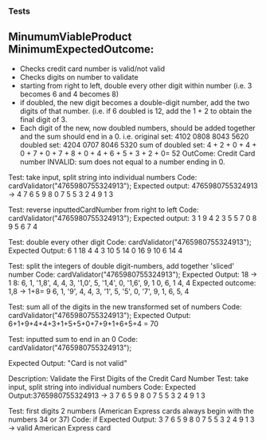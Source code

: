 ### Tests

## MinumumViableProduct MinimumExpectedOutcome: 
  - Checks credit card number is valid/not valid
  - Checks digits on number to validate
  - starting from right to left, double every other digit within number (i.e. 3 becomes 6 and 4 becomes 8)
  - if doubled, the new digit becomes a double-digit number, add the two digits of that number. (i.e. if 6 doubled is 12, add the 1 + 2 to obtain the final digit of 3.
- Each digit of the new, now doubled numbers, should be added together and the sum should end in a 0.  i.e. 
    original set: 4102 0808 8043 5620
    doubled set: 4204 0707 8046 5320
    sum of doubled set: 4 + 2 + 0 + 4 + 0 + 7 + 0 + 7 + 8 + 0 + 4 + 6 + 5 + 3 + 2 + 0= 52
    OutCome: Credit Card number INVALID: sum does not equal to a number ending in 0.

Test: take input, split string into individual numbers
Code: cardValidator("4765980755324913");
Expected output: 4765980755324913 -> 4 7 6 5 9 8 0 7 5 5 3 2 4 9 1 3

Test: reverse inputtedCardNumber from right to left 
Code: cardValidator("4765980755324913");
Expected output: 3 1 9 4 2 3 5 5 7 0 8 9 5 6 7 4

Test: double every other digit
Code: cardValidator("4765980755324913");
Expected Output: 6 1 18 4 4 3 10 5 14 0 16 9 10 6 14 4

Test: split the integers of double digit-numbers, add together 'sliced' number
Code: cardValidator("4765980755324913");
Expected Output: 18 -> 1 8:  6, 1, '1,8', 4, 4, 3, '1,0', 5, '1,4', 0, '1,6', 9, 1 0, 6, 1 4, 4
Expected outcome: 1,8 -> 1+8= 9  6, 1, '9', 4, 4, 3, '1', 5, '5', 0, '7', 9, 1, 6, 5, 4

Test: sum all of the digits in the new transformed set of numbers
Code: cardValidator("4765980755324913");
Expected Output: 6+1+9+4+4+3+1+5+5+0+7+9+1+6+5+4 = 70 

Test: inputted sum to end in an 0
Code: cardValidator("4765980755324913");
  <!-- if remainder of inputtedSum doesNOT equal to 0, card is invalid -->
Expected Output: "Card is not valid"

Description: Validate the First Digits of the Credit Card Number
Test: take input, split string into individual numbers
Code:
Expected Output:3765980755324913 -> 3 7 6 5 9 8 0 7 5 5 3 2 4 9 1 3

Test: first digits 2 numbers (American Express cards always begin with the numbers 34 or 37)
Code: if 
Expected Output: 3 7 6 5 9 8 0 7 5 5 3 2 4 9 1 3 -> valid American Express card

